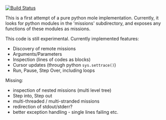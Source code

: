 [![Build Status](https://travis-ci.com/molr/molr-pymole.svg?branch=master)](https://travis-ci.com/molr/molr-pymole)

This is a first attempt of a pure python mole implementation. Currently, it looks for python modules in the 'missions'
subdirectory, and exposes any functions of these modules as missions.

This code is still experimental. Currently implemented features:
- Discovery of remote missions
- Arguments/Parameters
- Inspection (lines of codes as blocks)
- Cursor updates (through python ```sys.settrace()```)
- Run, Pause, Step Over, including loops

Missing:
- inspection of nested missions (multi level tree)
- Step into, Step out
- multi-threaded / multi-stranded missions
- redirection of stdout/stderr?
- better exception handling - single lines failing etc.
